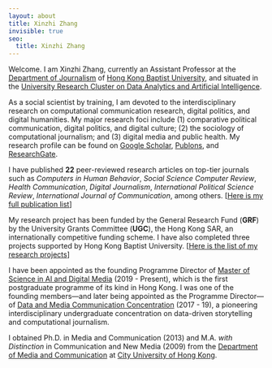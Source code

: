 ```yaml
---
layout: about
title: Xinzhi Zhang
invisible: true
seo:
  title: Xinzhi Zhang
---
```


Welcome. I am Xinzhi Zhang, currently an Assistant Professor at the [Department of Journalism](http://www.jour.hkbu.edu.hk/faculty-member/dr-xinzhi-zhang/) of [Hong Kong Baptist University](http://www.hkbu.edu.hk), and situated in the [University Research Cluster on Data Analytics and Artificial Intelligence](http://hkbu.ai).

As a social scientist by training, I am devoted to the interdisciplinary research on computational communication research, digital politics, and digital humanities. My major research foci include (1) comparative political communication, digital politics, and digital culture; (2) the sociology of computational journalism; and (3) digital media and public health. My research profile can be found on [Google Scholar](https://scholar.google.com.hk/citations?user=iOFeIDIAAAAJ&hl=en), [Publons](https://publons.com/researcher/1613458/xinzhi-zhang), and [ResearchGate](https://www.researchgate.net/profile/Xinzhi_Zhang3).

I have published **22** peer-reviewed research articles on top-tier journals such as *Computers in Human Behavior*, *Social Science Computer Review*, *Health Communication*, *Digital Journalism*, *International Political Science Review*, *International Journal of Communication*, among others. [[Here is my full publication list](http://drxinzhizhang.com/pages/pubs.html)]

My research project has been funded by the General Research Fund (**GRF**) by the University Grants Committee (**UGC**), the Hong Kong SAR, an internationally competitive funding scheme. I have also completed three projects supported by Hong Kong Baptist University. [[Here is the list of my research projects](http://drxinzhizhang.com/pages/projects.html)]

I have been appointed as the founding Programme Director of [Master of Science in AI and Digital Media](http://comd.hkbu.edu.hk/masters/en/aidm) (2019 - Present), which is the first postgraduate programme of its kind in Hong Kong. I was one of the founding members—and later being appointed as the Programme Director—of [Data and Media Communication Concentration](http://bu-dmc.hkbu.edu.hk) (2017 - 19), a pioneering interdisciplinary undergraduate concentration on data-driven storytelling and computational journalism.

I obtained Ph.D. in Media and Communication (2013) and M.A. *with Distinction* in Communication and New Media (2009) from the [Department of Media and Communication](http://www6.cityu.edu.hk/com/) at [City University of Hong Kong](www.cityu.edu.hk).
